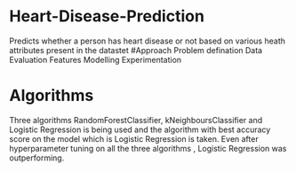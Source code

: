 # Heart-Disease-Prediction
Predicts whether a person has heart disease or not based on various heath attributes present in the datastet
#Approach
  Problem defination
  Data
  Evaluation
  Features
  Modelling
  Experimentation
# Algorithms
Three algorithms RandomForestClassifier, kNeighboursClassifier and Logistic Regression is being used and the algorithm with best accuracy score on the model which is Logistic Regression is taken. Even after hyperparameter tuning on all the three algorithms , Logistic Regression was outperforming.

